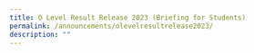 ```yaml
---
title: O Level Result Release 2023 (Briefing for Students)
permalink: /announcements/olevelresultrelease2023/
description: ""
---
```

